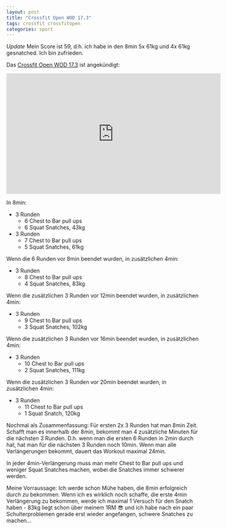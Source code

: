 ```yaml
---
layout: post
title: "Crossfit Open WOD 17.3"
tags: crossfit crossfitopen
categories: sport
---
```


*Update* Mein Score ist 59, d.h. ich habe in den 8min 5x 61kg und 4x 61kg gesnatched. Ich bin zufrieden.

Das [Crossfit Open WOD 17.3][0] ist angekündigt:

<iframe width="560" height="315" src="https://www.youtube-nocookie.com/embed/jcJhFR5gDPM" frameborder="0" allowfullscreen></iframe>

In 8min:

* 3 Runden
  * 6 Chest to Bar pull ups
  * 6 Squat Snatches, 43kg
* 3 Runden
  * 7 Chest to Bar pull ups
  * 5 Squat Snatches, 61kg

Wenn die 6 Runden vor 8min beendet wurden, in zusätzlichen 4min:

* 3 Runden
  * 8 Chest to Bar pull ups
  * 4 Squat Snatches, 83kg

Wenn die zusätzlichen 3 Runden vor 12min beendet wurden, in zusätzlichen 4min:

* 3 Runden
  * 9 Chest to Bar pull ups
  * 3 Squat Snatches, 102kg

Wenn die zusätzlichen 3 Runden vor 16min beendet wurden, in zusätzlichen 4min:

* 3 Runden
  * 10 Chest to Bar pull ups
  * 2 Squat Snatches, 111kg

Wenn die zusätzlichen 3 Runden vor 20min beendet wurden, in zusätzlichen 4min:

* 3 Runden
  * 11 Chest to Bar pull ups
  * 1 Squat Snatch, 120kg

Nochmal als Zusammenfassung: Für ersten 2x 3 Runden hat man 8min Zeit. Schafft man es innerhalb der 8min, bekommt man 4 zusätzliche Minuten für die nächsten 3 Runden. D.h. wenn man die ersten 6 Runden in 2min durch hat, hat man für die nächsten 3 Runden noch 10min. Wenn man alle Verlängerungen bekommt, dauert das Workout maximal 24min.

In jeder 4min-Verlängerung muss man mehr Chest to Bar pull ups und weniger Squat Snatches machen, wobei die Snatches immer schwerer werden.

Meine Vorraussage: Ich werde schon Mühe haben, die 8min erfolgreich durch zu bekommen. Wenn ich es wirklich noch schaffe, die erste 4min Verlängerung zu bekommen, werde ich maximal 1 Versuch für den Snatch haben - 83kg liegt schon über meinem 1RM 😎 und ich habe nach ein paar Schulterproblemen gerade erst wieder angefangen, schwere Snatches zu machen...

[0]: https://games.crossfit.com/workouts/open/2017/17.3
